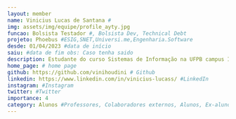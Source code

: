 ```yaml
---
layout: member
name: Vinicius Lucas de Santana #
img: assets/img/equipe/profile_ayty.jpg
funcao: Bolsista Testador #, Bolsista Dev, Technical Debt
projeto: Phoebus #ESIG,SNET,Universi.me,Engenharia.Software
desde: 01/04/2023 #data de início
saiu: #data de fim obs: Caso tenha saido
description: Estudante do curso Sistemas de Informação na UFPB campus IV em rio tinto,tenho Competência em SQL/PLSQL,JS,C,Java. Nos meu tempo livre gosto de sair com amigos, frequentar novos lugares, praticar esportes e sempre me mantendo informado de novos assuntos.  # suas skills e gostos, fique tranquilo é apenas o começo da sua jornada
home_page: # home page
github: https://github.com/vinihoudini # Github 
linkedin: https://www.linkedin.com/in/vinicius-lucass/ #LinkedIn 
instagram: #Instagram 
twitter: #Twitter
importance: 4
category: Alunos #Professores, Colaboradores externos, Alunos, Ex-alunos
---
```

